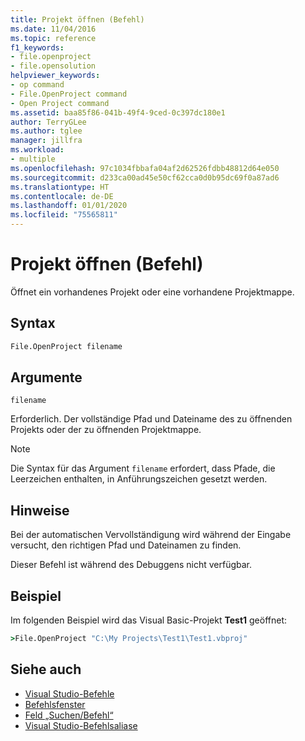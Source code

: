 ```yaml
---
title: Projekt öffnen (Befehl)
ms.date: 11/04/2016
ms.topic: reference
f1_keywords:
- file.openproject
- file.opensolution
helpviewer_keywords:
- op command
- File.OpenProject command
- Open Project command
ms.assetid: baa85f86-041b-49f4-9ced-0c397dc180e1
author: TerryGLee
ms.author: tglee
manager: jillfra
ms.workload:
- multiple
ms.openlocfilehash: 97c1034fbbafa04af2d62526fdbb48812d64e050
ms.sourcegitcommit: d233ca00ad45e50cf62cca0d0b95dc69f0a87ad6
ms.translationtype: HT
ms.contentlocale: de-DE
ms.lasthandoff: 01/01/2020
ms.locfileid: "75565811"
---
```

# <a name="open-project-command"></a>Projekt öffnen (Befehl)

Öffnet ein vorhandenes Projekt oder eine vorhandene Projektmappe.

## <a name="syntax"></a>Syntax

```cmd
File.OpenProject filename
```

## <a name="arguments"></a>Argumente

`filename`

Erforderlich. Der vollständige Pfad und Dateiname des zu öffnenden Projekts oder der zu öffnenden Projektmappe.

> [!NOTE]
> Die Syntax für das Argument `filename` erfordert, dass Pfade, die Leerzeichen enthalten, in Anführungszeichen gesetzt werden.

## <a name="remarks"></a>Hinweise

Bei der automatischen Vervollständigung wird während der Eingabe versucht, den richtigen Pfad und Dateinamen zu finden.

Dieser Befehl ist während des Debuggens nicht verfügbar.

## <a name="example"></a>Beispiel

Im folgenden Beispiel wird das Visual Basic-Projekt **Test1** geöffnet:

```cmd
>File.OpenProject "C:\My Projects\Test1\Test1.vbproj"
```

## <a name="see-also"></a>Siehe auch

- [Visual Studio-Befehle](../../ide/reference/visual-studio-commands.md)
- [Befehlsfenster](../../ide/reference/command-window.md)
- [Feld „Suchen/Befehl“](../../ide/find-command-box.md)
- [Visual Studio-Befehlsaliase](../../ide/reference/visual-studio-command-aliases.md)
